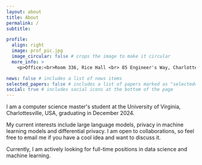 ```yaml
---
layout: about
title: About
permalink: /
subtitle:

profile:
  align: right
  image: prof_pic.jpg
  image_circular: false # crops the image to make it circular
  more_info: >
    <p>Office:<br>Room 336, Rice Hall <br> 85 Engineer's Way, Charlottesville, VA 22903</p>

news: false # includes a list of news items
selected_papers: false # includes a list of papers marked as "selected={true}"
social: true # includes social icons at the bottom of the page
---
```


I am a computer science master's student at the University of Virginia, Charlottesville, USA, graduating in December 2024.

My current interests include large language models, privacy in machine learning models and differential privacy. I am open to collaborations, so feel free to email me if you have a cool idea and want to discuss it.

Currently, I am actively looking for full-time positions in data science and machine learning.
